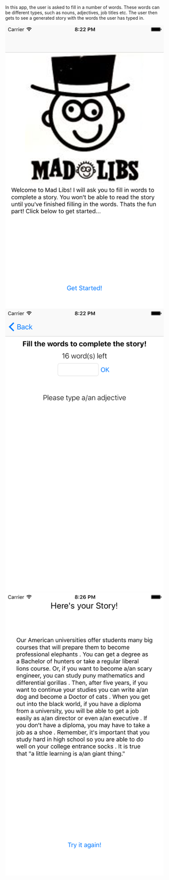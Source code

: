 In this app, the user is asked to fill in a number of words. These words can be different types, such as nouns, adjectives, job titles etc. The user then gets to see a generated story with the words the user has typed in.

![Mad Libs 1](https://github.com/cmdras/MadLibs/blob/master/chrisras-pset2/docs/Simulator%20Screen%20Shot%2011%20Nov%202016%2C%2020.22.01.png "Screen 1")
![Mad Libs 2](https://github.com/cmdras/MadLibs/blob/master/chrisras-pset2/docs/Simulator%20Screen%20Shot%2011%20Nov%202016%2C%2020.22.46.png "Screen 2")
![Mad Libs 3](https://github.com/cmdras/MadLibs/blob/master/chrisras-pset2/docs/Simulator%20Screen%20Shot%2011%20Nov%202016%2C%2020.26.25.png "Screen 3")
